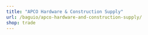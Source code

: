 ```yaml
---
title: "APCO Hardware & Construction Supply"
url: /baguio/apco-hardware-and-construction-supply/
shop: trade
---
```

